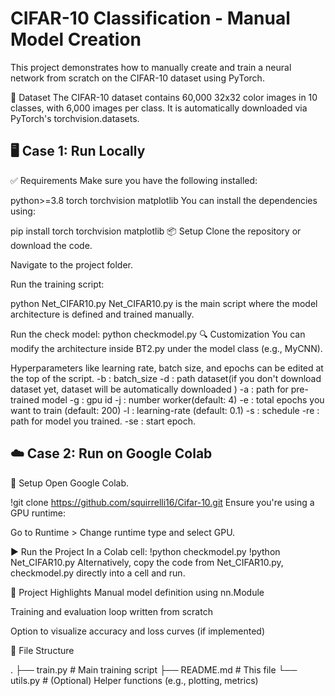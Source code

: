 # CIFAR-10 Classification - Manual Model Creation
This project demonstrates how to manually create and train a neural network from scratch on the CIFAR-10 dataset using PyTorch.

📁 Dataset
The CIFAR-10 dataset contains 60,000 32x32 color images in 10 classes, with 6,000 images per class. It is automatically downloaded via PyTorch's torchvision.datasets.

## 🖥️ Case 1: Run Locally
✅ Requirements
Make sure you have the following installed:

python>=3.8
torch
torchvision
matplotlib
You can install the dependencies using:


pip install torch torchvision matplotlib
📦 Setup
Clone the repository or download the code.

Navigate to the project folder.

Run the training script:


python Net_CIFAR10.py
Net_CIFAR10.py is the main script where the model architecture is defined and trained manually.

Run the check model:
python checkmodel.py
🔍 Customization
You can modify the architecture inside BT2.py under the model class (e.g., MyCNN).

Hyperparameters like learning rate, batch size, and epochs can be edited at the top of the script.
-b : batch_size
-d : path dataset(if you don't download dataset yet, dataset will be automatically downloaded )
-a : path for pre-trained model
-g : gpu id
-j : number worker(default: 4)
-e : total epochs you want to train (default: 200)
-l : learning-rate (default: 0.1)
-s : schedule
-re : path for model you trained.
-se : start epoch.  

## ☁️ Case 2: Run on Google Colab
🔗 Setup
Open Google Colab.

!git clone https://github.com/squirrelli16/Cifar-10.git
Ensure you're using a GPU runtime:

Go to Runtime > Change runtime type and select GPU.

▶️ Run the Project
In a Colab cell:
!python checkmodel.py 
!python Net_CIFAR10.py
Alternatively, copy the code from Net_CIFAR10.py, checkmodel.py directly into a cell and run.

🧠 Project Highlights
Manual model definition using nn.Module

Training and evaluation loop written from scratch

Option to visualize accuracy and loss curves (if implemented)

📂 File Structure

.
├── train.py           # Main training script
├── README.md          # This file
└── utils.py           # (Optional) Helper functions (e.g., plotting, metrics)


